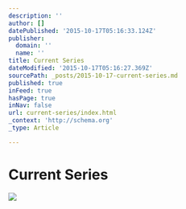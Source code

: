 ```yaml
---
description: ''
author: []
datePublished: '2015-10-17T05:16:33.124Z'
publisher:
  domain: ''
  name: ''
title: Current Series
dateModified: '2015-10-17T05:16:27.369Z'
sourcePath: _posts/2015-10-17-current-series.md
published: true
inFeed: true
hasPage: true
inNav: false
url: current-series/index.html
_context: 'http://schema.org'
_type: Article

---
```

# Current Series
![](https://the-grid-user-content.s3-us-west-2.amazonaws.com/f553c098-10f5-495b-8df9-b96f231fe4a7.png)